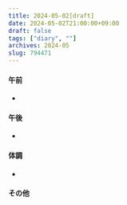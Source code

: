 ```yaml
---
title: 2024-05-02[draft]
date: 2024-05-02T21:00:00+09:00
draft: false
tags: ["diary", ""]
archives: 2024-05
slug: 794471
---
```

#### 午前
- 
#### 午後
- 
#### 体調
- 
#### その他